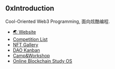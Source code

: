 ## 0xIntroduction

<!--

**Here are some ideas to get you started:**

🙋‍♀️ A short introduction - what is your organization all about?
🌈 Contribution guidelines - how can the community get involved?
👩‍💻 Useful resources - where can the community find your docs? Is there anything else the community should know?
🍿 Fun facts - what does your team eat for breakfast?
🧙 Remember, you can do mighty things with the power of [Markdown](https://docs.github.com/github/writing-on-github/getting-started-with-writing-and-formatting-on-github/basic-writing-and-formatting-syntax)
-->

Cool-Oriented Web3 Programming, 面向炫酷编程.

- [🌏 Website](https://noncegeek.com)
- [Competition List](https://github.com/orgs/WeLightProject/projects/4/views/1)
- [NFT Gallery](https://gallery.noncegeek.com/)
- [DAO Kanban](https://dao.noncegeek.com/)
- [Camp&Workshop](https://github.com/WeLightProject/Web3-dApp-Camp/discussions)
- [Online Blockchain Study OS](http://os.doge.university/)
